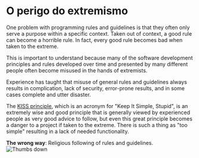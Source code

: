 # O perigo do extremismo #

One problem with programming rules and guidelines is that they often only serve a purpose within a specific context. Taken out of context, a good rule can become a horrible rule. In fact, every good rule becomes bad when taken to the extreme.

This is important to understand because many of the software development principles and rules developed over time and presented by many different people often become misused in the hands of extremists.

Experience has taught that misuse of general rules and guidelines always results in complication, lack of security, error-prone results, and in some cases complete and utter disaster.

The [KISS principle](https://en.wikipedia.org/wiki/KISS_principle), which is an acronym for "Keep It Simple, Stupid", is an extremely wise and good principle that is generally viewed by experienced people as very good advice to follow, but even this great principle becomes a danger to a project if taken to the extreme. There is such a thing as "too simple" resulting in a lack of needed functionality.

**The wrong way**: Religious following of rules and guidelines. ![Thumbs down](/img/thumbs-down.png)
